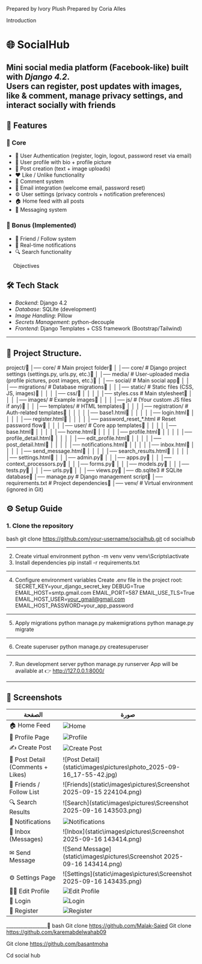 Prepared by Ivory Plush 	Prepared by Coria Alles 
 
Introduction 
# 🌐 SocialHub 
Mini social media platform (Facebook-like) built with *Django 4.2*.   
Users can register, post updates with images, like & comment, manage privacy settings, and interact socially with friends 
--- 
## 🚀 Features 
### 🔑 Core 
- 🔐 User Authentication (register, login, logout, password reset via email)   
- 👤 User profile with bio + profile picture   
- 📝 Post creation (text + image uploads)   
- ❤ Like / Unlike functionality   
- 💬 Comment system   
- 📧 Email integration (welcome email, password reset)   
- ⚙ User settings (privacy controls + notification preferences)   
- 🏠 Home feed with all posts
-  💬 Messaging system
### 🎁 Bonus (Implemented) 
- 👥 Friend / Follow system   
- 🔔 Real-time notifications   
- 🔍 Search functionality   
 
 
Objectives 
## 🛠 Tech Stack 
- *Backend*: Django 4.2   
- *Database*: SQLite (development)   
- *Image Handling*: Pillow   
- *Secrets Management*: python-decouple   
- *Frontend*: Django Templates + CSS framework (Bootstrap/Tailwind)   
--- 
## 📂 Project Structure. 
 
project/
 │── core/ # Main project folder
 │ │── core/ # Django project settings (settings.py, urls.py, etc.)
 │ │── media/ # User-uploaded media (profile pictures, post images, etc.)
 │ │── social/ # Main social app
 │ │ │── migrations/ # Database migrations
 │ │ │── static/ # Static files (CSS, JS, images)
 │ │ │ │── css/
 │ │ │ │ │── styles.css # Main stylesheet
 │ │ │ │── images/ # Example images
 │ │ │ │── js/ # (Your custom JS files if any)
 │ │ │── templates/ # HTML templates
 │ │ │ │── registration/ # Auth-related templates
 │ │ │ │ │── base1.html
 │ │ │ │ │── login.html
 │ │ │ │ │── register.html
 │ │ │ │ │── password_reset_*.html # Reset password flow
 │ │ │ │── user/ # Core app templates
 │ │ │ │ │── base.html
 │ │ │ │ │── home.html
 │ │ │ │ │── profile.html
 │ │ │ │ │── profile_detail.html
 │ │ │ │ │── edit_profile.html
 │ │ │ │ │── post_detail.html
 │ │ │ │ │── notifications.html
 │ │ │ │ │── inbox.html
 │ │ │ │ │── send_message.html
 │ │ │ │ │── search_results.html
 │ │ │ │ │── settings.html
 │ │ │── admin.py
 │ │ │── apps.py
 │ │ │── context_processors.py
 │ │ │── forms.py
 │ │ │── models.py
 │ │ │── tests.py
 │ │ │── urls.py
 │ │ │── views.py
 │── db.sqlite3 # SQLite database
 │── manage.py # Django management script
 │── requirements.txt # Project dependencies
 │── venv/ # Virtual environment (ignored in Git) 
 
## ⚙ Setup Guide 
 
### 1. Clone the repository 
bash 
git clone https://github.com/your-username/socialhub.git 
cd socialhub 
______________________________ 
2. Create virtual environment 
python -m venv venv 
venv\Scripts\activate     
3. Install dependencies 
pip install -r requirements.txt 
______________________________ 
4. Configure environment variables 
Create .env file in the project root: 
SECRET_KEY=your_django_secret_key 
DEBUG=True 
EMAIL_HOST=smtp.gmail.com 
EMAIL_PORT=587 
EMAIL_USE_TLS=True 
EMAIL_HOST_USER=your_gmail@gmail.com 
EMAIL_HOST_PASSWORD=your_app_password 
______________________________ 
5. Apply migrations 
python manage.py makemigrations 
python manage.py migrate 
______________________________ 
6. Create superuser 
python manage.py createsuperuser 
______________________________ 
7. Run development server 
python manage.py runserver 
App will be available at 👉 http://127.0.0.1:8000/ 
_______________________________ 
## 📸 Screenshots 
 
| الصفحة | صورة | 
|--------|-------| 
| 🏠 Home Feed | ![Home](static\images\pictures\photo_2025-09-16_17-55-42.jpg) | 
| 👤 Profile Page | ![Profile](static\images\pictures\photo_2025-09-16_17-55-24.jpg) | 
| ✍ Create Post | ![Create Post](static\images\pictures\photo_2025-09-16_17-55-42.jpg) | 
| 💬 Post Detail (Comments + Likes) | ![Post Detail] (static\images\pictures\photo_2025-09-16_17-55-42.jpg) | 
| 👥 Friends / Follow List | ![Friends](static\images\pictures\Screenshot 2025-09-15 224104.png) | 
| 🔍 Search Results | ![Search](static\images\pictures\Screenshot 2025-09-16 143503.png) | 
| 🔔 Notifications | ![Notifications](static\images\pictures\photo_2025-09-16_17-56-02.jpg) | 
| 📩 Inbox (Messages) | ![Inbox](static\images\pictures\Screenshot 2025-09-16 143414.png) | 
| ✉ Send Message | ![Send Message](static\images\pictures\Screenshot 2025-09-16 143414.png) | 
| ⚙ Settings Page | ![Settings](static\images\pictures\Screenshot 2025-09-16 143435.png) | 
| 🙍‍♂ Edit Profile | ![Edit Profile](static/images/screenshots/edit_profile.png) | 
| 🔑 Login | ![Login](static\images\pictures\photo_2025-09-16_17-55-45.jpg) | 
| 📝 Register | ![Register](static\images\pictures\photo_2025-09-16_17-55-26.jpg) | 
_________________
 bash 
 Git clone https://github.com/Malak-Saied
Git clone https://github.com/karemabdelwahab09

Git clone  https://github.com/basantmoha


 Cd social hub
